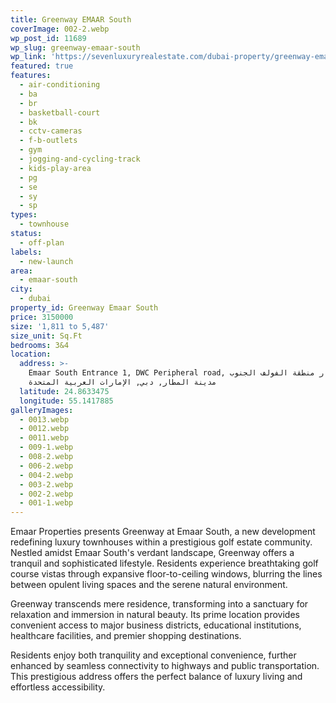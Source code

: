 ```yaml
---
title: Greenway EMAAR South
coverImage: 002-2.webp
wp_post_id: 11689
wp_slug: greenway-emaar-south
wp_link: 'https://sevenluxuryrealestate.com/dubai-property/greenway-emaar-south/'
featured: true
features:
  - air-conditioning
  - ba
  - br
  - basketball-court
  - bk
  - cctv-cameras
  - f-b-outlets
  - gym
  - jogging-and-cycling-track
  - kids-play-area
  - pg
  - se
  - sy
  - sp
types:
  - townhouse
status:
  - off-plan
labels:
  - new-launch
area:
  - emaar-south
city:
  - dubai
property_id: Greenway Emaar South
price: 3150000
size: '1,811 to 5,487'
size_unit: Sq.Ft
bedrooms: 3&4
location:
  address: >-
    Emaar South Entrance 1, DWC Peripheral road, إعمار منطقة الفولف الجنوب,
    مدينة المطار, دبي, الإمارات العربية المتحدة
  latitude: 24.8633475
  longitude: 55.1417885
galleryImages:
  - 0013.webp
  - 0012.webp
  - 0011.webp
  - 009-1.webp
  - 008-2.webp
  - 006-2.webp
  - 004-2.webp
  - 003-2.webp
  - 002-2.webp
  - 001-1.webp
---
```


Emaar Properties presents Greenway at Emaar South, a new development redefining luxury townhouses within a prestigious golf estate community. Nestled amidst Emaar South's verdant landscape, Greenway offers a tranquil and sophisticated lifestyle. Residents experience breathtaking golf course vistas through expansive floor-to-ceiling windows, blurring the lines between opulent living spaces and the serene natural environment.

Greenway transcends mere residence, transforming into a sanctuary for relaxation and immersion in natural beauty. Its prime location provides convenient access to major business districts, educational institutions, healthcare facilities, and premier shopping destinations.

Residents enjoy both tranquility and exceptional convenience, further enhanced by seamless connectivity to highways and public transportation. This prestigious address offers the perfect balance of luxury living and effortless accessibility.
